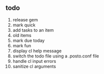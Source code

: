 todo
----

1. release gem
2. mark quick
3. add tasks to an item
4. old items
5. mark due today
6. mark fun
7. display cl help message
8. switch the todo file using a .posto.conf file
9. handle cl input errors
10. sanitize cl arguments
